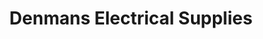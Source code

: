 ---
title: "Denmans Electrical Supplies"
url: /bath/denmans-electrical-supplies/
shop: Eisenwaren
---